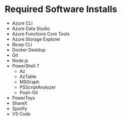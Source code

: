 # Required Software Installs

- Azure CLI
- Azure Data Studio
- Azure Functions Core Tools
- Azure Storage Explorer
- Bicep CLI
- Docker Desktop
- Git
- Node.js
- PowerShell 7
    - Az
    - AzTable
    - MSGraph
    - PSScriptAnalyzer
    - Posh-Git
- PowerToys
- ShareX
- Spotify
- VS Code

